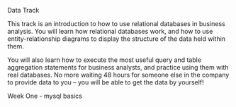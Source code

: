 Data Track

This track is an introduction to how to use relational databases in business analysis. You will learn how relational databases work, and how to use entity-relationship diagrams to display the structure of the data held within them.

You will also learn how to execute the most useful query and table aggregation statements for business analysts, and practice using them with real databases. No more waiting 48 hours for someone else in the company to provide data to you – you will be able to get the data by yourself!

Week One - mysql basics
